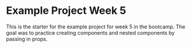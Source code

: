 # Example Project Week 5

This is the starter for the example project for week 5 in the bootcamp.
The goal was to practice creating components and nested components by passing in props.
